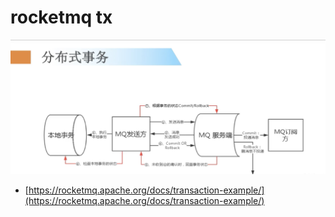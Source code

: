 # rocketmq tx

![rocket-mq-tx.png](./images/rocket-mq-tx.png)

- [https://rocketmq.apache.org/docs/transaction-example/](https://rocketmq.apache.org/docs/transaction-example/)
